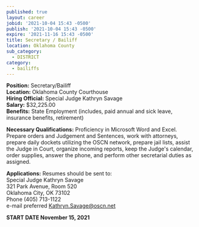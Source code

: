 ```yaml
---
published: true
layout: career
jobid: '2021-10-04 15:43 -0500'
publish: '2021-10-04 15:43 -0500'
expire: '2021-11-16 15:43 -0500'
title: Secretary / Bailiff
location: Oklahoma County
sub_category:
  - DISTRICT
category:
  - bailiffs
---
```

**Position:** Secretary/Bailiff  
**Location:** Oklahoma County Courthouse  
**Hiring Official:** Special Judge Kathryn Savage  
**Salary:** $32,225.00  
**Benefits:** State Employment (includes, paid annual and sick leave, insurance benefits, retirement)

**Necessary Qualifications:** Proficiency in Microsoft Word and Excel.  Prepare orders and Judgement and Sentences, work with attorneys, prepare daily dockets utilizing the OSCN network,  prepare jail lists, assist the Judge in Court, organize incoming reports, keep the Judge's calendar, order supplies, answer the phone, and perform other secretarial duties as assigned.
					

**Applications:** Resumes should be sent to:  
Special Judge Kathryn Savage  
321 Park Avenue, Room 520  
Oklahoma City, OK  73102  
Phone (405) 713-1122  
e-mail preferred [Kathryn.Savage@oscn.net](mailto:Kathryn.Savage@oscn.net)  

**START DATE November 15, 2021**
